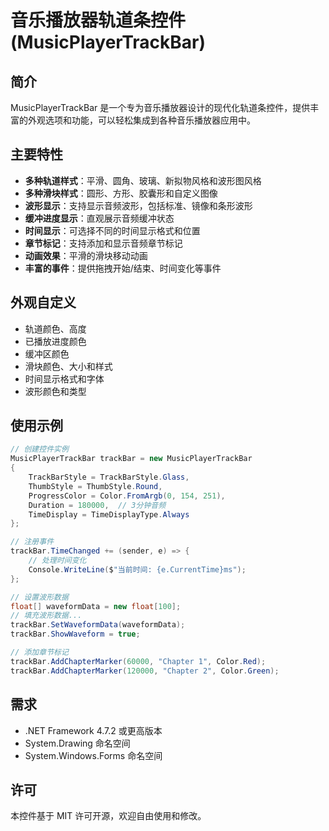 # 音乐播放器轨道条控件 (MusicPlayerTrackBar)

## 简介

MusicPlayerTrackBar 是一个专为音乐播放器设计的现代化轨道条控件，提供丰富的外观选项和功能，可以轻松集成到各种音乐播放器应用中。

## 主要特性

-   **多种轨道样式**：平滑、圆角、玻璃、新拟物风格和波形图风格
-   **多种滑块样式**：圆形、方形、胶囊形和自定义图像
-   **波形显示**：支持显示音频波形，包括标准、镜像和条形波形
-   **缓冲进度显示**：直观展示音频缓冲状态
-   **时间显示**：可选择不同的时间显示格式和位置
-   **章节标记**：支持添加和显示音频章节标记
-   **动画效果**：平滑的滑块移动动画
-   **丰富的事件**：提供拖拽开始/结束、时间变化等事件

## 外观自定义

-   轨道颜色、高度
-   已播放进度颜色
-   缓冲区颜色
-   滑块颜色、大小和样式
-   时间显示格式和字体
-   波形颜色和类型

## 使用示例

```csharp
// 创建控件实例
MusicPlayerTrackBar trackBar = new MusicPlayerTrackBar
{
    TrackBarStyle = TrackBarStyle.Glass,
    ThumbStyle = ThumbStyle.Round,
    ProgressColor = Color.FromArgb(0, 154, 251),
    Duration = 180000,  // 3分钟音频
    TimeDisplay = TimeDisplayType.Always
};

// 注册事件
trackBar.TimeChanged += (sender, e) => {
    // 处理时间变化
    Console.WriteLine($"当前时间: {e.CurrentTime}ms");
};

// 设置波形数据
float[] waveformData = new float[100];
// 填充波形数据...
trackBar.SetWaveformData(waveformData);
trackBar.ShowWaveform = true;

// 添加章节标记
trackBar.AddChapterMarker(60000, "Chapter 1", Color.Red);
trackBar.AddChapterMarker(120000, "Chapter 2", Color.Green);
```

## 需求

-   .NET Framework 4.7.2 或更高版本
-   System.Drawing 命名空间
-   System.Windows.Forms 命名空间

## 许可

本控件基于 MIT 许可开源，欢迎自由使用和修改。
